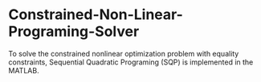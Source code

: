 # Constrained-Non-Linear-Programing-Solver
To solve the constrained nonlinear optimization problem with equality constraints, Sequential Quadratic Programing (SQP) is implemented in the MATLAB.
